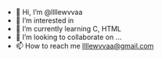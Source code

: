 - 👋 Hi, I’m @llllewvvaa
- 👀 I’m interested in 
- 🌱 I’m currently learning C, HTML
- 💞️ I’m looking to collaborate on ...
- 📫 How to reach me llllewvvaa@gmail.com

<!---
llllewvvaa/llllewvvaa is a ✨ special ✨ repository because its `README.md` (this file) appears on your GitHub profile.
You can click the Preview link to take a look at your changes.
--->
